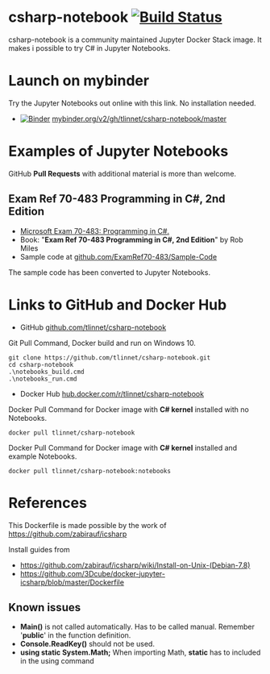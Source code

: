 # csharp-notebook [![Build Status](https://travis-ci.com/tlinnet/csharp-notebook.svg?branch=master)](https://travis-ci.com/tlinnet/csharp-notebook)

csharp-notebook is a community maintained Jupyter Docker Stack image. It makes i possible to try C# in Jupyter Notebooks.

# Launch on mybinder

Try the Jupyter Notebooks out online with this link. No installation needed.

* [![Binder](https://mybinder.org/badge_logo.svg)](https://mybinder.org/v2/gh/tlinnet/csharp-notebook/master) [mybinder.org/v2/gh/tlinnet/csharp-notebook/master](https://mybinder.org/v2/gh/tlinnet/csharp-notebook/master)

# Examples of Jupyter Notebooks

GitHub **Pull Requests** with additional material is more than welcome.

## Exam Ref 70-483 Programming in C#, 2nd Edition

* [Microsoft Exam 70-483: Programming in C#.](https://www.microsoft.com/en-us/learning/exam-70-483.aspx)
* Book: "**Exam Ref 70-483 Programming in C#, 2nd Edition**" by Rob Miles
* Sample code at [github.com/ExamRef70-483/Sample-Code](https://github.com/ExamRef70-483/Sample-Code)

The sample code has been converted to Jupyter Notebooks.

# Links to GitHub and Docker Hub

* GitHub [github.com/tlinnet/csharp-notebook](https://github.com/tlinnet/csharp-notebook)

Git Pull Command, Docker build and run on Windows 10.
```
git clone https://github.com/tlinnet/csharp-notebook.git
cd csharp-notebook
.\notebooks_build.cmd
.\notebooks_run.cmd
```

* Docker Hub [hub.docker.com/r/tlinnet/csharp-notebook](https://hub.docker.com/r/tlinnet/csharp-notebook)

Docker Pull Command for Docker image with **C# kernel** installed with no Notebooks.
```
docker pull tlinnet/csharp-notebook
```

Docker Pull Command for Docker image with **C# kernel** installed and example Notebooks.
```
docker pull tlinnet/csharp-notebook:notebooks
```

# References

This Dockerfile is made possible by the work of https://github.com/zabirauf/icsharp

Install guides from
* https://github.com/zabirauf/icsharp/wiki/Install-on-Unix-(Debian-7.8)
* https://github.com/3Dcube/docker-jupyter-icsharp/blob/master/Dockerfile

## Known issues

* **Main()** is not called automatically. Has to be called manual. Remember '**public**' in the function definition.
* **Console.ReadKey()** should not be used.
* **using static System.Math;**  When importing Math, **static** has to included in the using command
